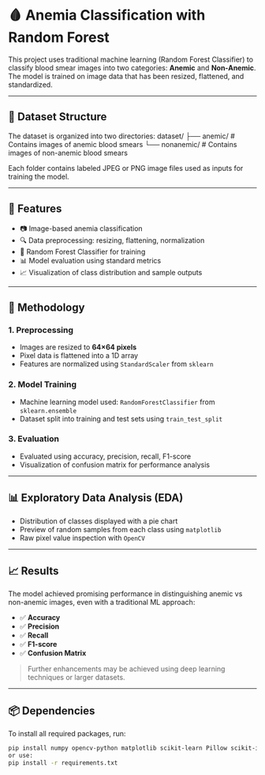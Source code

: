 # 🩸 Anemia Classification with Random Forest

This project uses traditional machine learning (Random Forest Classifier) to classify blood smear images into two categories: **Anemic** and **Non-Anemic**. The model is trained on image data that has been resized, flattened, and standardized.

---

## 📂 Dataset Structure

The dataset is organized into two directories:
dataset/ 
├── anemic/ # Contains images of anemic blood smears 
└── nonanemic/ # Contains images of non-anemic blood smears

Each folder contains labeled JPEG or PNG image files used as inputs for training the model.

---

## 📌 Features

- 📷 Image-based anemia classification
- 🔍 Data preprocessing: resizing, flattening, normalization
- 🌲 Random Forest Classifier for training
- 📊 Model evaluation using standard metrics
- 📈 Visualization of class distribution and sample outputs

---

## 🧠 Methodology

### 1. Preprocessing
- Images are resized to **64×64 pixels**
- Pixel data is flattened into a 1D array
- Features are normalized using `StandardScaler` from `sklearn`

### 2. Model Training
- Machine learning model used: `RandomForestClassifier` from `sklearn.ensemble`
- Dataset split into training and test sets using `train_test_split`

### 3. Evaluation
- Evaluated using accuracy, precision, recall, F1-score
- Visualization of confusion matrix for performance analysis

---

## 📊 Exploratory Data Analysis (EDA)

- Distribution of classes displayed with a pie chart
- Preview of random samples from each class using `matplotlib`
- Raw pixel value inspection with `OpenCV`

---

## 📈 Results

The model achieved promising performance in distinguishing anemic vs non-anemic images, even with a traditional ML approach:

- ✅ **Accuracy**
- ✅ **Precision**
- ✅ **Recall**
- ✅ **F1-score**
- ✅ **Confusion Matrix**

> Further enhancements may be achieved using deep learning techniques or larger datasets.

---

## 📦 Dependencies

To install all required packages, run:

```bash
pip install numpy opencv-python matplotlib scikit-learn Pillow scikit-image
or use:
pip install -r requirements.txt


